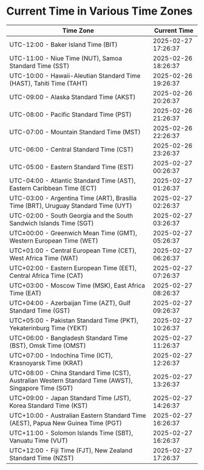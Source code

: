 # Current Time in Various Time Zones

| Time Zone | Current Time |
|-----------|--------------|
| UTC-12:00 - Baker Island Time (BIT) | 2025-02-27 17:26:37 |
| UTC-11:00 - Niue Time (NUT), Samoa Standard Time (SST) | 2025-02-26 18:26:37 |
| UTC-10:00 - Hawaii-Aleutian Standard Time (HAST), Tahiti Time (TAHT) | 2025-02-26 19:26:37 |
| UTC-09:00 - Alaska Standard Time (AKST) | 2025-02-26 20:26:37 |
| UTC-08:00 - Pacific Standard Time (PST) | 2025-02-26 21:26:37 |
| UTC-07:00 - Mountain Standard Time (MST) | 2025-02-26 22:26:37 |
| UTC-06:00 - Central Standard Time (CST) | 2025-02-26 23:26:37 |
| UTC-05:00 - Eastern Standard Time (EST) | 2025-02-27 00:26:37 |
| UTC-04:00 - Atlantic Standard Time (AST), Eastern Caribbean Time (ECT) | 2025-02-27 01:26:37 |
| UTC-03:00 - Argentina Time (ART), Brasília Time (BRT), Uruguay Standard Time (UYT) | 2025-02-27 02:26:37 |
| UTC-02:00 - South Georgia and the South Sandwich Islands Time (SGT) | 2025-02-27 03:26:37 |
| UTC±00:00 - Greenwich Mean Time (GMT), Western European Time (WET) | 2025-02-27 05:26:37 |
| UTC+01:00 - Central European Time (CET), West Africa Time (WAT) | 2025-02-27 06:26:37 |
| UTC+02:00 - Eastern European Time (EET), Central Africa Time (CAT) | 2025-02-27 07:26:37 |
| UTC+03:00 - Moscow Time (MSK), East Africa Time (EAT) | 2025-02-27 08:26:37 |
| UTC+04:00 - Azerbaijan Time (AZT), Gulf Standard Time (GST) | 2025-02-27 09:26:37 |
| UTC+05:00 - Pakistan Standard Time (PKT), Yekaterinburg Time (YEKT) | 2025-02-27 10:26:37 |
| UTC+06:00 - Bangladesh Standard Time (BST), Omsk Time (OMST) | 2025-02-27 11:26:37 |
| UTC+07:00 - Indochina Time (ICT), Krasnoyarsk Time (KRAT) | 2025-02-27 12:26:37 |
| UTC+08:00 - China Standard Time (CST), Australian Western Standard Time (AWST), Singapore Time (SGT) | 2025-02-27 13:26:37 |
| UTC+09:00 - Japan Standard Time (JST), Korea Standard Time (KST) | 2025-02-27 14:26:37 |
| UTC+10:00 - Australian Eastern Standard Time (AEST), Papua New Guinea Time (PGT) | 2025-02-27 16:26:37 |
| UTC+11:00 - Solomon Islands Time (SBT), Vanuatu Time (VUT) | 2025-02-27 16:26:37 |
| UTC+12:00 - Fiji Time (FJT), New Zealand Standard Time (NZST) | 2025-02-27 17:26:37 |
